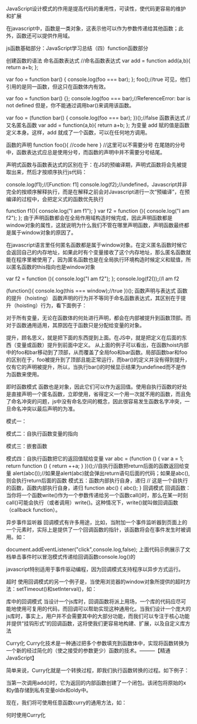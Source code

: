
JavaScript设计模式的作用是提高代码的重用性，可读性，使代码更容易的维护和扩展

在javascript中，函数是一类对象，这表示他可以作为参数传递给其他函数；此外，函数还可以提供作用域。

js函数基础部分：JavaScript学习总结（四）function函数部分

创建函数的语法
命名函数表达式
//命名函数表达式
var add = function add(a,b){
    return a+b;
};

var foo = function bar() {
    console.log(foo === bar);
};
foo();//true
可见，他们引用的是同一函数，但这只在函数体内有效。

var foo = function bar() {};
console.log(foo === bar);//ReferenceError: bar is not defined
但是，你不能通过调用bar()来调用该函数。

var foo = (function bar() {
    console.log(foo === bar);
})();//false
函数表达式
//又名匿名函数
var add = function(a,b){
    return a+b;
};
为变量 add 赋的值是函数定义本身。这样，add 就成了一个函数，可以在任何地方调用。

函数的声明
function foo(){
    //code here
}  //这里可以不需要分号
在尾随的分号中，函数表达式应总是使用分号，而函数的声明中并不需要分号结尾。

声明式函数与函数表达式的区别在于：在JS的预编译期，声明式函数将会先被提取出来，然后才按顺序执行js代码：

console.log(f1);//[Function: f1]
console.log(f2);//undefined，Javascript并非完全的按顺序解释执行，而是在解释之前会对Javascript进行一次“预编译”，在预编译的过程中，会把定义式的函数优先执行

function f1(){
    console.log("I am f1");
}
var f2 = function (){
    console.log("I am f2");
};
由于声明函数都会在全局作用域构造时候完成，因此声明函数都是window对象的属性，这就说明为什么我们不管在哪里声明函数，声明函数最终都是属于window对象的原因了。

在javascript语言里任何匿名函数都是属于window对象。在定义匿名函数时候它会返回自己的内存地址，如果此时有个变量接收了这个内存地址，那么匿名函数就能在程序里被使用了，因为匿名函数也是在全局执行环境构造时候定义和赋值，所以匿名函数的this指向也是window对象

var f2 = function (){
    console.log("I am f2");
};
console.log(f2());//I am f2

(function(){
   console.log(this === window);//true
})();
函数声明与表达式
函数的提升（hoisting）
函数声明的行为并不等同于命名函数表达式，其区别在于提升（hoisting）行为，看下面例子：

<script type="text/javascript">
    //全局函数
    function foo(){alert("global foo!");}
    function bar(){alert('￼global bar');}
    
    function hoist(){
        console.log(typeof foo);//function
        console.log(typeof bar);//undefined
        
        foo();//local foo!
        bar();//TypeError: 'undefined' is not a function  

        //变量foo以及实现者被提升
        function foo(){
            alert('local foo!￼');
        }
        
        //仅变量bar被提升，函数实现部分 并未被提升
        var bar = function(){
            alert('￼local bar!');
        };
    }
    hoist(); 
</script>
对于所有变量，无论在函数体的何处进行声明，都会在内部被提升到函数顶部。而对于函数通用适用，其原因在于函数只是分配给变量的对象。

提升，顾名思义，就是把下面的东西提到上面。在JS中，就是把定义在后面的东西（变量或函数）提升到前面中定义。 从上面的例子可以看出，在函数hoist内部中的foo和bar移动到了顶部，从而覆盖了全局foo和bar函数。局部函数bar和foo的区别在于，foo被提升到了顶部且能正常运行，而bar()的定义并没有得到提升，仅有它的声明被提升，所以，当执行bar()的时候显示结果为undefined而不是作为函数来使用。

即时函数模式
函数也是对象，因此它们可以作为返回值。使用自执行函数的好处是直接声明一个匿名函数，立即使用，省得定义一个用一次就不用的函数，而且免了命名冲突的问题，js中没有命名空间的概念，因此很容易发生函数名字冲突，一旦命名冲突以最后声明的为准。

模式一：
<script>
    (function () {
        var a = 1;
        return function () {
            alert(2);
        };
    }()());//弹出2，第一个圆括号自执行，第二个圆括号执行内部匿名函数
</script>
模式二：自执行函数变量的指向
<script type="text/javascript">
        var result = (function () {
            return 2;
        })();//这里已执行了函数
 
        alert(result);//result 指向了由自执行函数的返回值2；如果弹出result()会出错
</script>
模式三：嵌套函数
<script type="text/javascript">
        var result = (function () {
            return function () {
                return 2;
            };
        })();
 
 alert(result());//alert(result)的时候弹出function(){return 2}
</script>
模式四：自执行函数把它的返回值赋给变量
    var abc = (function () {
            var a = 1;
            return function () {
                return ++a;
            }
        })();//自执行函数把return后面的函数返回给变量
   alert(abc());//如果是alert(abc)就会弹出return语句后面的代码；如果是abc(),则会执行return后面的函数
模式五：函数内部执行自身，递归
// 这是一个自执行的函数，函数内部执行自身，递归
function abc() { abc(); }
回调模式
回调函数：当你将一个函数write()作为一个参数传递给另一个函数call()时，那么在某一时刻call()可能会执行（或者调用）write()。这种情况下，write()就叫做回调函数（callback function）。

异步事件监听器
回调模式有许多用途，比如，当附加一个事件监听器到页面上的一个元素时，实际上是提供了一个回调函数的指针，该函数将会在事件发生时被调用。如：

document.addEventListener("click",console.log,false);
上面代码示例展示了文档单击事件时以冒泡模式传递给回调函数console.log()的

javascript特别适用于事件驱动编程，因为回调模式支持程序以异步方式运行。

超时
使用回调模式的另一个例子是，当使用浏览器的window对象所提供的超时方法：setTimeout()和setInterval()，如：

<script type="text/javascript">
    var call = function(){
        console.log("100ms will be asked…");
    };
    setTimeout(call, 100);
</script>
库中的回调模式
当设计一个js库时，回调函数将派上用场，一个库的代码应尽可能地使用可复用的代码，而回调可以帮助实现这种通用化。当我们设计一个庞大的js库时，事实上，用户并不会需要其中的大部分功能，而我们可以专注于核心功能并提供“挂钩形式”的回调函数，这将使我们更容易地构建、扩展，以及自定义库方法

Curry化
Curry化技术是一种通过把多个参数填充到函数体中，实现将函数转换为一个新的经过简化的（使之接受的参数更少）函数的技术。———【精通JavaScript】

简单来说，Curry化就是一个转换过程，即我们执行函数转换的过程。如下例子：

<script type="text/javascript">
    //curry化的add()函数
    function add(x,y){
        var oldx = x, oldy = y;
        if(typeof oldy == "undefined"){
            return function(newy){
                return oldx + newy;
            };
        }
        //完全应用
        return x+y;
    }
    //测试
    typeof add(5);//输出"function"
    add(3)(4);//7
    //创建并存储一个新函数
    var add2000 = add(2000);
    add2000(10);//输出2010
</script>
当第一次调用add()时，它为返回的内部函数创建了一个闭包。该闭包将原始的x和y值存储到私有变量oldx和oldy中。

现在，我们将可使用任意函数curry的通用方法，如：

<script type="text/javascript">
    //普通函数
    function add(x,y){
        return x + y;
    }
    //将一个函数curry化以获得一个新的函数
    var newadd = test(add,5);
    newadd(4);//9
    
    //另一种选择，直接调用新函数
    test(add,6)(7);//输出13
</script>
何时使用Curry化

